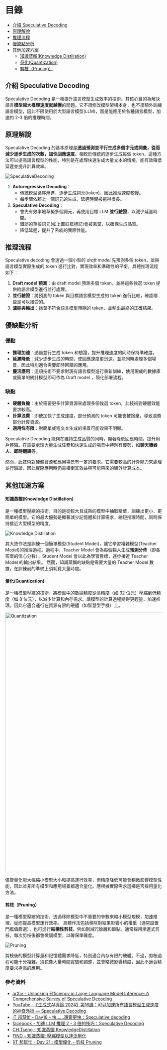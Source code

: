 # 目錄
- [介紹 Speculative Decoding](#介紹-speculative-decoding)
- [原理解說](#原理解說)
- [推理流程](#推理流程)
- [優缺點分析](#優缺點分析)
- [其他加速方案](#其他加速方案)
  - [知識蒸餾(Knowledge Distillation)](#知識蒸餾knowledge-distillation)
  - [量化(Quantization)](#量化quantization)
  - [剪枝（Pruning）](#剪枝pruning)

## 介紹 Speculative Decoding
Speculative Decoding 是一種提升語言模型生成效率的技術。其核心目的為解決語言**模型越大推理速度就越慢**的問題。它不須修改模型架構本身，也不須額外訓練語言模型，因此不限使用於大型語言模型(LLM)，而是能應用於各種語言模型，加速約 2-3 倍的推理時間。

## 原理解說
Speculative Decoding 的基本原理是**透過預測並平行生成多個字元或詞彙，從而減少逐步生成的次數，加快回應速度**。相較於傳統的逐步生成每個 token，這種方法可以提高語言模型的性能，特別是在處理快速生成大量文本的情境，能有效降低延遲並提升計算效率。

![SpeculativeDecoding](https://github.com/user-attachments/assets/c6f4d3e7-05b9-4b39-9fe3-b5ba86e287f2)

1. **Autoregressive Decoding**：
    - 傳統模型循序漸進，逐步生成詞元(token)，因此推理速度較慢。
    - 每步驟依賴上一個詞元的生成，延遲時間被拖得很長。
2. **Speculative Decoding**：
    - 會先有效率地草擬多個詞元，再使用目標 LLM **並行驗證**，以減少延遲時間。
    - 錯誤的草擬詞元(如上圖紅框標記)會被丟棄，以確保生成品質。
    - 降低延遲，提升了系統的實際性能。

## 推理流程
Speculative decoding 會透過一個小型的 *draft model* 先預測多個 token，並與語言模型實際生成的 token 進行比對，實現效率和準確性的平衡。具體推理流程如下：

1. **Draft model 預測**：由 draft model 預測多個 token，並將這些候選 token 提供給語言模型進行並行處理。
2. **並行驗證**：將預測的 token 與目標語言模型生成的 token 進行比較，確認哪些是可以接受的。
3. **濾除與輸出**：捨棄不符合語言模型預期的 token，並輸出最終的正確結果。

## 優缺點分析
### 優點
- **推理加速**：透過並行生成 token 和驗證，提升推理速度的同時保持準確度。
- **延遲降低**：減少逐步生成的時間，使回應速度更迅速，並能同時處理多個場景，因此特別適合需要即時回饋的應用。
- **靈活應用**：這項技術不要求對現有語言模型進行重新訓練，使用現成的數據庫或簡單的統計模型即可作為 Draft model ，簡化部署流程。

### 缺點
- **硬體負擔**：由於需要更多計算資源來處理多個候選 token，此技術對硬體效能要求較高。
- **計算浪費**：即使加快了生成速度，部分預測的 token 可能會被捨棄，導致浪費部分計算資源。
- **適用性有限**：對簡單或短文本生成的場景可能效果不明顯。

Speculative Decoding 能夠在維持生成品質的同時，顯著降低回應時間，提升用戶體驗。在需要處理大量生成任務和快速生成的場景中特別有優勢，如**聊天機器人**、**即時翻譯**等。

然而，此技術對硬體資源和應用場景有一定的要求。它需要較高的計算能力來處理並行驗證，因此實際應用時仍需權衡其效益與可能帶來的額外計算成本。

## 其他加速方案
#### 知識蒸餾(Knowledge Distillation)
是一種模型壓縮的技術，目的是從較大且成熟的模型中抽取精華，訓練出更小、更簡單的模型。它的最大優勢是顯著減少記憶體和計算需求，縮短推理時間，同時保持接近大型模型的精度。

![Knowledge Distillation](https://github.com/user-attachments/assets/5ea443cf-abdf-40a6-b456-0ae28b57a0d6)

其大致作法是訓練一個簡單模型(Student Model)，讓它學習複雜模型(Teacher Model)的推理過程。過程中，Teacher Model 會為每個輸入生成**預測分佈**（即各答案的信心分數）。Student Model 會以此為學習目標，逐步接近 Teacher Model 的輸出結果。
然而，知識蒸餾的缺點是需要大量的 Teacher Model 數據，在訓練前的準備上須耗費大量時間。

#### 量化(Quantization)
是一種模型壓縮的技術，將模型中的數據精度從高精度（如 32 位元）壓縮到低精度（如 8 位元），以減少計算和內存需求。讓模型的計算過程變得更輕量，加速推理。因此它適合運行在資源有限的硬體（如智慧型手機）上。

<img width="834" alt="Quantization" src="https://github.com/user-attachments/assets/90b958bf-3cb6-4ec6-b4db-b414a7c32875">

儘管量化能大幅縮小模型大小和提高運行效率，但精度降低可能會稍微影響模型性能，因此並非所有模型和應用場景都適合量化。應根據實際需求選擇是否採用量化方法。

#### 剪枝（Pruning）
是一種模型壓縮的技術，透過移除模型中不重要的參數來縮小模型規模，加速推理，從而提高模型運行效率。
具體作法包括移除對結果影響小的權重（通常設置門檻值篩選），也可進行**結構性剪枝**，例如刪減冗餘層和節點。通常採用漸進式剪枝，每次剪枝後都會微調模型，以確保準確度。

![Pruning](https://github.com/user-attachments/assets/9ec8806c-dd7d-4f84-824d-fa6fc9ec955b)

剪枝後的模型計算量和記憶體需求降低，特別適合內存有限的硬體。不過，剪枝過程可能十分複雜，須花費大量時間實驗和調整，並會略微影響精度，因此不適合精度要求極高的應用。

### 參考資料
- [arXiv - Unlocking Efficiency in Large Language Model Inference:
A Comprehensive Survey of Speculative Decoding](https://arxiv.org/html/2401.07851v2)
- [YouTube -【生成式AI導論 2024】第16講：可以加速所有語言模型生成速度的神奇外掛 — Speculative Decoding](https://www.youtube.com/watch?v=MAbGgsWKrg8)
- [iT 邦幫忙 - Day18 - 快......還要更快：Speculative decoding](https://ithelp.ithome.com.tw/articles/10353523)
- [facebook - 加速 LLM 推理 2 - 3 倍的技巧：Speculative Decoding](https://www.facebook.com/permalink.php?story_fbid=pfbid0JedAZ8EuMCnmBNKqetrcX7xrxRXxmp6a6nYr2Xi8qKwbS6UnHZns6cPeHH9EAqsJl&id=100094251365406)
- [CH.Tseng - 知識蒸餾 KnowledgeDistillation](https://chtseng.wordpress.com/2020/05/12/%E7%9F%A5%E8%AD%98%E8%92%B8%E9%A4%BE-knowledgedistillation/)
- [FIND - 知識蒸餾: 壓縮模型以達泛用化](https://www.find.org.tw/index/knowledge/browse/7353378d7b72bcf0722141f77c121cd4/)
- [[iT 邦幫忙 - Day 21 : 模型優化 - 剪枝 Pruning](https://ithelp.ithome.com.tw/articles/10268124)
